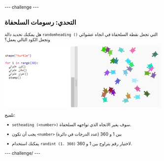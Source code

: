 \--- challenge \---

## التحدي: رسومات السلحفاة

هل يمكنك تحديد دالة `randomheading ()` التي تجعل نقطة السلحفاة في اتجاه عشوائي وتجعل الكود التالي يعمل؟

![لقطة شاشة](images/modern-turtle-art.png)

تلميح:

- `setheading (<number>)` سوف يغير الاتجاه الذي تواجهه السلحفاة.

- يجب أن تكون `<number>` بين 1 و 360 (عدد الدرجات في دائرة)

- يمكنك استخدام `randint (1، 360)` لاختيار رقم يتراوح بين 1 و 360.

\--- challenge/ \---